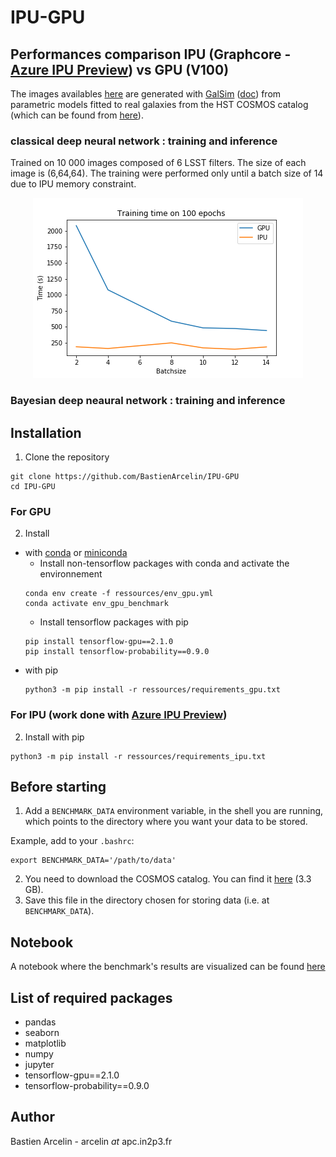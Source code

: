 # IPU-GPU

## Performances comparison IPU (Graphcore - [Azure IPU Preview](https://www.graphcore.ai/posts/microsoft-and-graphcore-collaborate-to-accelerate-artificial-intelligence)) vs GPU (V100)
The images availables [here](https://zenodo.org/record/3759206#.X3SAsdbgqjh) are generated with [GalSim](https://github.com/GalSim-developers/GalSim) ([doc](http://galsim-developers.github.io/GalSim/_build/html/index.html)) from parametric models fitted to real galaxies from the HST COSMOS catalog (which can be found from [here](https://github.com/GalSim-developers/GalSim/wiki/RealGalaxy%20Data)).

### classical deep neural network : training and inference
Trained on 10 000 images composed of 6 LSST filters. The size of each image is (6,64,64). The training were performed only until a batch size of 14 due to IPU memory constraint.
<p align="center">
  <img src="/img/training_time.png" title="field_image">
</p>


### Bayesian deep neaural network : training and inference

## Installation
1. Clone the repository
```
git clone https://github.com/BastienArcelin/IPU-GPU
cd IPU-GPU
```

### For GPU
2. Install 
- with [conda](https://www.anaconda.com/products/individual) or [miniconda](https://docs.conda.io/en/latest/miniconda.html)
  - Install non-tensorflow packages with conda and activate the environnement
  ```
  conda env create -f ressources/env_gpu.yml
  conda activate env_gpu_benchmark
  ```
  - Install tensorflow packages with pip
  ```
  pip install tensorflow-gpu==2.1.0
  pip install tensorflow-probability==0.9.0
  ```
- with pip
  ```
  python3 -m pip install -r ressources/requirements_gpu.txt
  ```
  
### For IPU (work done with [Azure IPU Preview](https://www.graphcore.ai/posts/microsoft-and-graphcore-collaborate-to-accelerate-artificial-intelligence)) 
2. Install with pip
  ```
  python3 -m pip install -r ressources/requirements_ipu.txt
  ```

## Before starting
1. Add a ```BENCHMARK_DATA``` environment variable, in the shell you are running, which points to the directory where you want your data to be stored.

Example, add to your ```.bashrc```:

```
export BENCHMARK_DATA='/path/to/data'
```

2. You need to download the COSMOS catalog. You can find it [here](https://zenodo.org/record/3759206#.X3SAsdbgqjh) (3.3 GB).
3. Save this file in the directory chosen for storing data (i.e. at ```BENCHMARK_DATA```).


## Notebook
A notebook where the benchmark's results are visualized can be found [here](https://github.com/BastienArcelin/IPU-GPU/tree/master/notebooks)

## List of required packages
- pandas
- seaborn
- matplotlib
- numpy
- jupyter
- tensorflow-gpu==2.1.0
- tensorflow-probability==0.9.0

## Author
Bastien Arcelin - arcelin *at* apc.in2p3.fr
